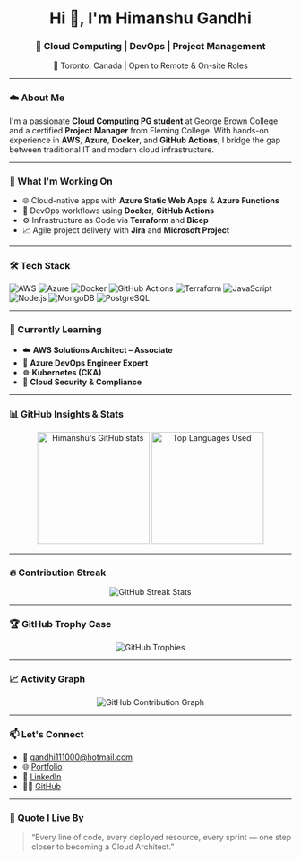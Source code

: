 <!-- Himanshu Gandhi README.md -->

<h1 align="center">Hi 👋, I'm Himanshu Gandhi</h1>
<h3 align="center">🚀 Cloud Computing | DevOps | Project Management</h3>
<p align="center">📍 Toronto, Canada | Open to Remote & On-site Roles</p>

---

### ☁️ About Me
I'm a passionate **Cloud Computing PG student** at George Brown College and a certified **Project Manager** from Fleming College. With hands-on experience in **AWS**, **Azure**, **Docker**, and **GitHub Actions**, I bridge the gap between traditional IT and modern cloud infrastructure.

---

### 🔧 What I'm Working On
- 🌐 Cloud-native apps with **Azure Static Web Apps** & **Azure Functions**
- 🐳 DevOps workflows using **Docker**, **GitHub Actions**
- ⚙️ Infrastructure as Code via **Terraform** and **Bicep**
- 📈 Agile project delivery with **Jira** and **Microsoft Project**

---

### 🛠️ Tech Stack
![AWS](https://img.shields.io/badge/AWS-232F3E?style=for-the-badge&logo=amazonaws&logoColor=white)
![Azure](https://img.shields.io/badge/Microsoft%20Azure-0078D4?style=for-the-badge&logo=microsoftazure&logoColor=white)
![Docker](https://img.shields.io/badge/Docker-2496ED?style=for-the-badge&logo=docker&logoColor=white)
![GitHub Actions](https://img.shields.io/badge/GitHub%20Actions-2088FF?style=for-the-badge&logo=githubactions&logoColor=white)
![Terraform](https://img.shields.io/badge/Terraform-7B42BC?style=for-the-badge&logo=terraform&logoColor=white)
![JavaScript](https://img.shields.io/badge/JavaScript-F7DF1E?style=for-the-badge&logo=javascript&logoColor=black)
![Node.js](https://img.shields.io/badge/Node.js-339933?style=for-the-badge&logo=nodedotjs&logoColor=white)
![MongoDB](https://img.shields.io/badge/MongoDB-47A248?style=for-the-badge&logo=mongodb&logoColor=white)
![PostgreSQL](https://img.shields.io/badge/PostgreSQL-336791?style=for-the-badge&logo=postgresql&logoColor=white)

---

### 🧠 Currently Learning
- ☁️ **AWS Solutions Architect – Associate**
- 🔁 **Azure DevOps Engineer Expert**
- ☸️ **Kubernetes (CKA)**
- 🔐 **Cloud Security & Compliance**

---

### 📊 GitHub Insights & Stats

<p align="center">
  <img src="https://github-readme-stats.vercel.app/api?username=himanshu3024&show_icons=true&include_all_commits=true&count_private=true&theme=tokyonight&hide_border=false&border_radius=10" alt="Himanshu's GitHub stats" height="200"/>
  <img src="https://github-readme-stats.vercel.app/api/top-langs/?username=himanshu3024&layout=compact&theme=tokyonight&hide_border=false&border_radius=10" alt="Top Languages Used" height="200"/>
</p>

---

### 🔥 Contribution Streak

<p align="center">
  <img src="https://streak-stats.demolab.com?user=himanshu3024&theme=tokyonight&hide_border=false&border_radius=10" alt="GitHub Streak Stats"/>
</p>

---

### 🏆 GitHub Trophy Case

<p align="center">
  <img src="https://github-profile-trophy.vercel.app/?username=himanshu3024&theme=monokai&no-frame=false&row=1&column=7" alt="GitHub Trophies" />
</p>

---

### 📈 Activity Graph

<p align="center">
  <img src="https://github-readme-activity-graph.cyclic.app/graph?username=himanshu3024&theme=github-compact&area=true&hide_border=false" alt="GitHub Contribution Graph" />
</p>

---


### 📫 Let's Connect

- 📧 [gandhi111000@hotmail.com](mailto:gandhi111000@hotmail.com)
- 🌐 [Portfolio](https://your-portfolio-link.com)
- 👔 [LinkedIn](https://www.linkedin.com/in/himanshu-gandhi3024)
- 🧑‍💻 [GitHub](https://github.com/himanshu3024)

---

### 💬 Quote I Live By
> “Every line of code, every deployed resource, every sprint — one step closer to becoming a Cloud Architect.”

